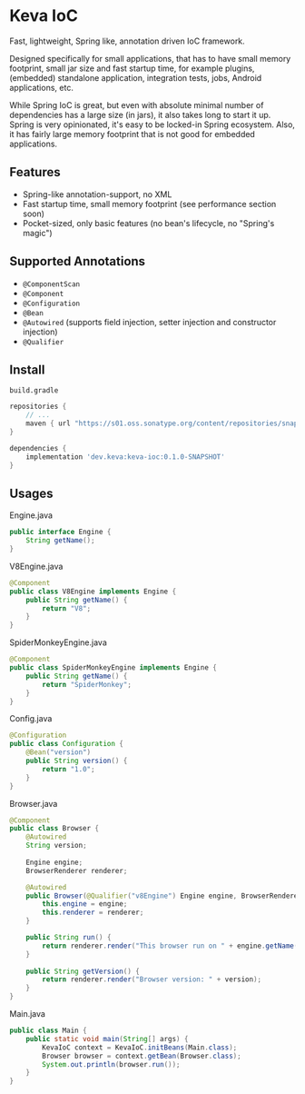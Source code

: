 # Keva IoC

Fast, lightweight, Spring like, annotation driven IoC framework.

Designed specifically for small applications, that has to have small memory footprint, small jar size and fast startup time,
for example plugins, (embedded) standalone application, integration tests, jobs, Android applications, etc.

While Spring IoC is great, but even with absolute minimal number of dependencies has a large size (in jars), it also takes long to start it up.
Spring is very opinionated, it's easy to be locked-in Spring ecosystem. Also, it has fairly large memory footprint that is not good for embedded applications.

## Features

- Spring-like annotation-support, no XML
- Fast startup time, small memory footprint (see performance section soon)
- Pocket-sized, only basic features (no bean's lifecycle, no "Spring's magic")

## Supported Annotations

- `@ComponentScan`
- `@Component`
- `@Configuration`
- `@Bean`
- `@Autowired` (supports field injection, setter injection and constructor injection)
- `@Qualifier`

## Install

`build.gradle`

```groovy
repositories {
    // ...
    maven { url "https://s01.oss.sonatype.org/content/repositories/snapshots" }
}

dependencies {
    implementation 'dev.keva:keva-ioc:0.1.0-SNAPSHOT'
}
```

## Usages

Engine.java

```java
public interface Engine {
    String getName();
}
```

V8Engine.java

```java
@Component
public class V8Engine implements Engine {
    public String getName() {
        return "V8";
    }
}
```

SpiderMonkeyEngine.java

```java
@Component
public class SpiderMonkeyEngine implements Engine {
    public String getName() {
        return "SpiderMonkey";
    }
}
```

Config.java

```java
@Configuration
public class Configuration {
    @Bean("version")
    public String version() {
        return "1.0";
    }
}
```

Browser.java

```java
@Component
public class Browser {
    @Autowired
    String version;
    
    Engine engine;
    BrowserRenderer renderer;

    @Autowired
    public Browser(@Qualifier("v8Engine") Engine engine, BrowserRenderer renderer) {
        this.engine = engine;
        this.renderer = renderer;
    }

    public String run() {
        return renderer.render("This browser run on " + engine.getName());
    }
    
    public String getVersion() {
        return renderer.render("Browser version: " + version);
    }
}
```

Main.java

```java
public class Main {
    public static void main(String[] args) {
        KevaIoC context = KevaIoC.initBeans(Main.class);
        Browser browser = context.getBean(Browser.class);
        System.out.println(browser.run());
    }
}
```
